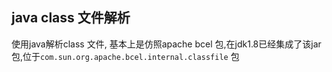 ## java class 文件解析

使用java解析class 文件, 基本上是仿照apache bcel 包,在jdk1.8已经集成了该jar包,位于`com.sun.org.apache.bcel.internal.classfile` 包
